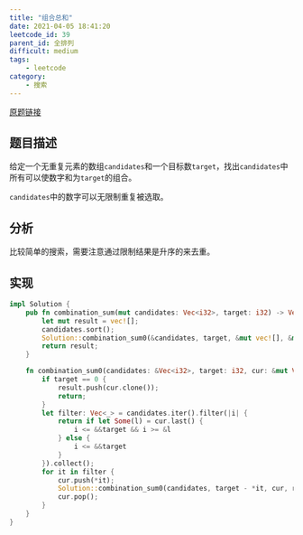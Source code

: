 ```yaml
---
title: "组合总和"
date: 2021-04-05 18:41:20
leetcode_id: 39
parent_id: 全排列
difficult: medium
tags:
    - leetcode
category:
    - 搜索
---
```


[原题链接](https://leetcode-cn.com/problems/combination-sum/)

## 题目描述

给定一个无重复元素的数组`candidates`和一个目标数`target`，找出`candidates`中所有可以使数字和为`target`的组合。

`candidates`中的数字可以无限制重复被选取。

## 分析
比较简单的搜索，需要注意通过限制结果是升序的来去重。

## 实现

```rust
impl Solution {
    pub fn combination_sum(mut candidates: Vec<i32>, target: i32) -> Vec<Vec<i32>> {
        let mut result = vec![];
        candidates.sort();
        Solution::combination_sum0(&candidates, target, &mut vec![], &mut result);
        return result;
    }

    fn combination_sum0(candidates: &Vec<i32>, target: i32, cur: &mut Vec<i32>, result: &mut Vec<Vec<i32>>) {
        if target == 0 {
            result.push(cur.clone());
            return;
        }
        let filter: Vec<_> = candidates.iter().filter(|i| {
            return if let Some(l) = cur.last() {
                i <= &&target && i >= &l
            } else {
                i <= &&target
            }
        }).collect();
        for it in filter {
            cur.push(*it);
            Solution::combination_sum0(candidates, target - *it, cur, result);
            cur.pop();
        }
    }
}
```